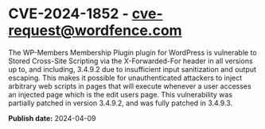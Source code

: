 # CVE-2024-1852 - cve-request@wordfence.com

The WP-Members Membership Plugin plugin for WordPress is vulnerable to Stored Cross-Site Scripting via the X-Forwarded-For header in all versions up to, and including, 3.4.9.2 due to insufficient input sanitization and output escaping. This makes it possible for unauthenticated attackers to inject arbitrary web scripts in pages that will execute whenever a user accesses an injected page which is the edit users page. This vulnerability was partially patched in version 3.4.9.2, and was fully patched in 3.4.9.3.

**Publish date:** 2024-04-09
